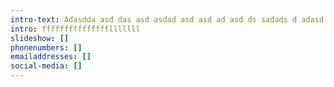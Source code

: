 ```yaml
---
intro-text: Adasdda asd das asd asdad asd asd ad asd ds sadads d adasd
intro: ffffffffffffffflllllll
slideshow: []
phonenumbers: []
emailaddresses: []
social-media: []
---
```

